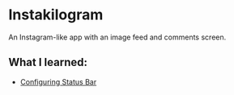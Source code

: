 # Instakilogram

An Instagram-like app with an image feed and comments screen.

## What I learned:

- [Configuring Status Bar](https://docs.expo.io/versions/latest/guides/configuring-statusbar/)